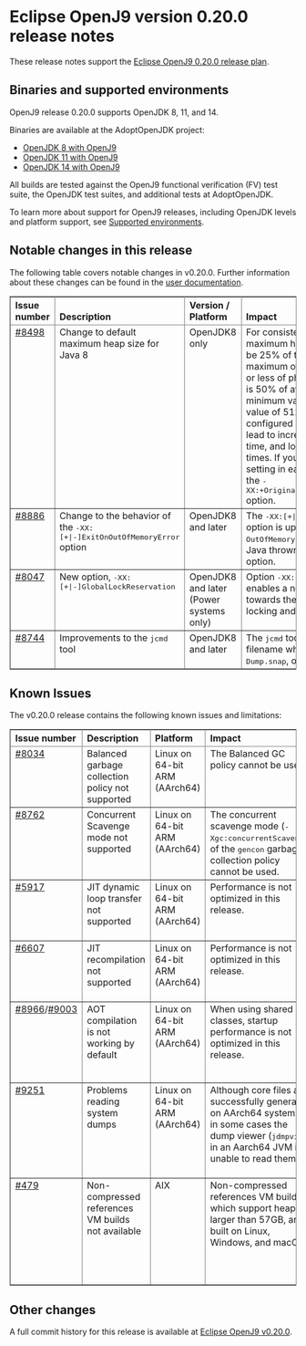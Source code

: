 <!--
* Copyright IBM Corp. and others 2020
*
* This program and the accompanying materials are made
* available under the terms of the Eclipse Public License 2.0
* which accompanies this distribution and is available at
* https://www.eclipse.org/legal/epl-2.0/ or the Apache
* License, Version 2.0 which accompanies this distribution and
* is available at https://www.apache.org/licenses/LICENSE-2.0.
*
* This Source Code may also be made available under the
* following Secondary Licenses when the conditions for such
* availability set forth in the Eclipse Public License, v. 2.0
* are satisfied: GNU General Public License, version 2 with
* the GNU Classpath Exception [1] and GNU General Public
* License, version 2 with the OpenJDK Assembly Exception [2].
*
* [1] https://www.gnu.org/software/classpath/license.html
* [2] https://openjdk.org/legal/assembly-exception.html
*
* SPDX-License-Identifier: EPL-2.0 OR Apache-2.0 OR GPL-2.0 WITH
* Classpath-exception-2.0 OR LicenseRef-GPL-2.0 WITH Assembly-exception
-->

# Eclipse OpenJ9 version 0.20.0 release notes

These release notes support the [Eclipse OpenJ9 0.20.0 release plan](https://projects.eclipse.org/projects/technology.openj9/releases/0.20.0/plan).

## Binaries and supported environments

OpenJ9 release 0.20.0 supports OpenJDK 8, 11, and 14.

Binaries are available at the AdoptOpenJDK project:

- [OpenJDK 8 with OpenJ9](https://adoptopenjdk.net/archive.html?variant=openjdk8&jvmVariant=openj9)
- [OpenJDK 11 with OpenJ9](https://adoptopenjdk.net/archive.html?variant=openjdk11&jvmVariant=openj9)
- [OpenJDK 14 with OpenJ9](https://adoptopenjdk.net/archive.html?variant=openjdk14&jvmVariant=openj9)

All builds are tested against the OpenJ9 functional verification (FV) test suite, the OpenJDK test suites, and additional tests at AdoptOpenJDK.

To learn more about support for OpenJ9 releases, including OpenJDK levels and platform support, see [Supported environments](https://eclipse.org/openj9/docs/openj9_support/index.html).


## Notable changes in this release

The following table covers notable changes in v0.20.0. Further information about these changes can be found in the [user documentation](https://www.eclipse.org/openj9/docs/version0.20/).

<table cellpadding="4" cellspacing="0" summary="" width="100%" rules="all" frame="border" border="1"><thead align="left">
<tr valign="bottom">
<th valign="bottom">Issue number</th>
<th valign="bottom">Description</th>
<th valign="bottom">Version / Platform</th>
<th valign="bottom">Impact</th>
</tr>
</thead>
<tbody>

<tr><td valign="top"><a href="https://github.com/eclipse-openj9/openj9/pull/8498">#8498</a></td>
<td valign="top">Change to default maximum heap size for Java 8</td>
<td valign="top">OpenJDK8 only</td>
<td valign="top">For consistency with Java&trade; 11, the default maximum heap size (<tt>-Xmx</tt>) is changed to be 25% of the available memory with a maximum of 25 GB. Where there is 2 GB or less of physical memory, the value set is 50% of available memory with a minimum value of 16 MB and a maximum value of 512 MB. If a JVM is not configured properly, this change might lead to increased footprint size, startup time, and longer garbage collection pause times. If you want to revert to the default setting in earlier releases of OpenJ9, use the <tt>-XX:+OriginalJDK8HeapSizeCompatibilityMode</tt> option.</td>
</tr>

<tr><td valign="top"><a href="https://github.com/eclipse-openj9/openj9/pull/8886">#8886</a></td>
<td valign="top">Change to the behavior of the <tt>-XX:[+|-]ExitOnOutOfMemoryError</tt> option</td>
<td valign="top">OpenJDK8 and later</td>
<td valign="top">The <tt>-XX:[+|-]ExitOnOutOfMemoryError</tt> option is updated to exit only on VM <tt>OutOfMemoryErrors</tt> instead of both VM and Java thrown errors to match the Hotspot option.</td>
</tr>

<tr><td valign="top"><a href="https://github.com/eclipse-openj9/openj9/pull/8047">#8047</a></td>
<td valign="top">New option, <tt>-XX:[+|-]GlobalLockReservation</tt></td>
<td valign="top">OpenJDK8 and later (Power systems only)</td>
<td valign="top">Option <tt>-XX:[+|-]GlobalLockReservation</tt> enables a new optimization targeted towards the more efficient handling of locking and unlocking Java objects.</td>
</tr>

<tr><td valign="top"><a href="https://github.com/eclipse-openj9/openj9/pull/8744">#8744</a></td>
<td valign="top">Improvements to the <tt>jcmd</tt> tool</td>
<td valign="top">OpenJDK8 and later</td>
<td valign="top">The <tt>jcmd</tt> tool no longer requires a filename when used with the <tt>Dump.java</tt>, <tt>Dump.snap</tt>, or <tt>Dump.system</tt> options.</td>
</tr>

</table>


## Known Issues

The v0.20.0 release contains the following known issues and limitations:

<table cellpadding="4" cellspacing="0" summary="" width="100%" rules="all" frame="border" border="1">
<thead align="left">
<tr valign="bottom">
<th valign="bottom">Issue number</th>
<th valign="bottom">Description</th>
<th valign="bottom">Platform</th>
<th valign="bottom">Impact</th>
<th valign="bottom">Workaround</th>
</tr>
</thead>
<tbody>

<tr><td valign="top"><a href="https://github.com/eclipse-openj9/openj9/issues/8034">#8034</a></td>
<td valign="top">Balanced garbage collection policy not supported</td>
<td valign="top">Linux on 64-bit ARM (AArch64)</td>
<td valign="top">The Balanced GC policy cannot be used. </td>
<td valign="top">Use an alternative GC policy, such as <tt>gencon</tt>.</td>
</tr>

<tr><td valign="top"><a href="https://github.com/eclipse-openj9/openj9/issues/8762">#8762</a></td>
<td valign="top">Concurrent Scavenge mode not supported</td>
<td valign="top">Linux on 64-bit ARM (AArch64)</td>
<td valign="top">The concurrent scavenge mode (<tt>-Xgc:concurrentScavenge</tt>) of the <tt>gencon</tt>
garbage collection policy cannot be used. </td>
<td valign="top">The <tt>gencon</tt> policy can still be used without this mode operational.</td>
</tr>

<tr><td valign="top"><a href="https://github.com/eclipse-openj9/openj9/issues/5917">#5917</a></td>
<td valign="top">JIT dynamic loop transfer not supported</td>
<td valign="top">Linux on 64-bit ARM (AArch64)</td>
<td valign="top">Performance is not optimized in this release. </td>
<td valign="top">None. Performance will improve in a future release.</td>
</tr>

<tr><td valign="top"><a href="https://github.com/eclipse-openj9/openj9/issues/6607">#6607</a></td>
<td valign="top">JIT recompilation not supported</td>
<td valign="top">Linux on 64-bit ARM (AArch64)</td>
<td valign="top">Performance is not optimized in this release. </td>
<td valign="top">None. Performance will improve in a future release.</td>
</tr>

<tr><td valign="top"><a href="https://github.com/eclipse-openj9/openj9/issues/8966">#8966</a>/<a href="https://github.com/eclipse-openj9/openj9/issues/9003">#9003</a></td>
<td valign="top">AOT compilation is not working by default</td>
<td valign="top">Linux on 64-bit ARM (AArch64)</td>
<td valign="top">When using shared classes, startup performance is not optimized in this release. </td>
<td valign="top">To turn on AOT explicitly, specify the <tt>-Xquickstart</tt> or <tt>-Xaot</tt> option.</td>
</tr>

<tr><td valign="top"><a href="https://github.com/eclipse-openj9/openj9/issues/9251">#9251</a></td>
<td valign="top">Problems reading system dumps</td>
<td valign="top">Linux on 64-bit ARM (AArch64)</td>
<td valign="top">Although core files are successfully generated on AArch64 systems, in some cases the dump viewer (<tt>jdmpview</tt>) in an Aarch64 JVM is unable to read them.</td>
<td valign="top">Read Aarch64 core files from an alternative JVM, such as x86 Linux or macOS.</td>
</tr>

<tr><td valign="top"><a href="https://github.com/eclipse-openj9/openj9/issues/479">#479</a></td>
<td valign="top">Non-compressed references VM builds not available</td>
<td valign="top">AIX</td>
<td valign="top">Non-compressed references VM builds, which support heaps larger than 57GB, are built on Linux, Windows, and macOS. </td>
<td valign="top">Manual builds on other platforms are possible by following our <a href="https://github.com/eclipse-openj9/openj9/blob/master/buildenv/Build_Instructions_V8.md">detailed build instructions</a>.</td>
</tr>

</tbody>
</table>


## Other changes

A full commit history for this release is available at [Eclipse OpenJ9 v0.20.0](https://github.com/eclipse-openj9/openj9/releases/tag/openj9-0.20.0).
